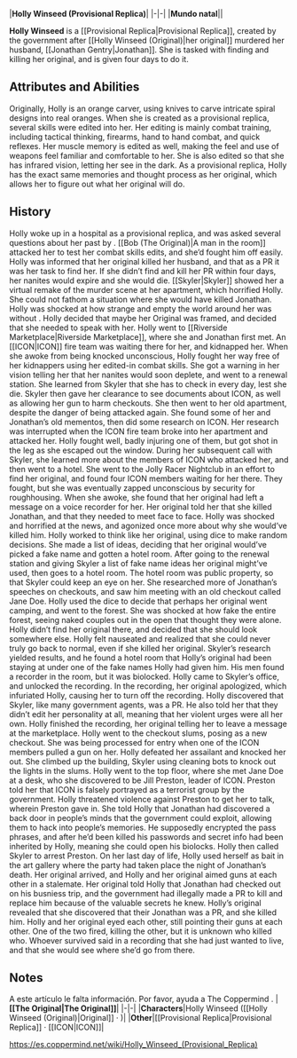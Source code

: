 |**Holly Winseed (Provisional Replica)**|
|-|-|
|**Mundo natal**||


**Holly Winseed** is a [[Provisional Replica\|Provisional Replica]], created by the government after [[Holly Winseed (Original)\|her original]] murdered her husband, [[Jonathan Gentry\|Jonathan]]. She is tasked with finding and killing her original, and is given four days to do it.

## Attributes and Abilities
Originally, Holly is an orange carver, using knives to carve intricate spiral designs into real oranges. When she is created as a provisional replica, several skills were edited into her. Her editing is mainly combat training, including tactical thinking, firearms, hand to hand combat, and quick reflexes. Her muscle memory is edited as well, making the feel and use of weapons feel familiar and comfortable to her. She is also edited so that she has infrared vision, letting her see in the dark. As a provisional replica, Holly has the exact same memories and thought process as her original, which allows her to figure out what her original will do.

## History
Holly woke up in a hospital as a provisional replica, and was asked several questions about her past by . [[Bob (The Original)\|A man in the room]] attacked her to test her combat skills edits, and she’d fought him off easily. Holly was informed that her original killed her husband, and that as a PR it was her task to find her. If she didn’t find and kill her PR within four days, her nanites would expire and she would die. [[Skyler\|Skyler]] showed her a virtual remake of the murder scene at her apartment, which horrified Holly. She could not fathom a situation where she would have killed Jonathan. Holly was shocked at how strange and empty the world around her was without . Holly decided that maybe her Original was framed, and decided that she needed to speak with her.
Holly went to [[Riverside Marketplace\|Riverside Marketplace]], where she and Jonathan first met. An [[ICON\|ICON]] fire team was waiting there for her, and kidnapped her. When she awoke from being knocked unconscious, Holly fought her way free of her kidnappers using her edited-in combat skills. She got a warning in her vision telling her that her nanites would soon deplete, and went to a renewal station. She learned from Skyler that she has to check in every day, lest she die. Skyler then gave her clearance to see documents about ICON, as well as allowing her gun to harm checkouts.
She then went to her old apartment, despite the danger of being attacked again. She found some of her and Jonathan’s old mementos, then did some research on ICON. Her research was interrupted when the ICON fire team broke into her apartment and attacked her. Holly fought well, badly injuring one of them, but got shot in the leg as she escaped out the window. During her subsequent call with Skyler, she learned more about the members of ICON who attacked her, and then went to a hotel. She went to the Jolly Racer Nightclub in an effort to find her original, and found four ICON members waiting for her there. They fought, but she was eventually zapped unconscious by security for roughhousing. When she awoke, she found that her original had left a message on a voice recorder for her. Her original told her that she killed Jonathan, and that they needed to meet face to face.
Holly was shocked and horrified at the news, and agonized once more about why she would’ve killed him. Holly worked to think like her original, using dice to make random decisions. She made a list of ideas, deciding that her original would’ve picked a fake name and gotten a hotel room. After going to the renewal station and giving Skyler a list of fake name ideas her original might’ve used, then goes to a hotel room. The hotel room was public property, so that Skyler could keep an eye on her. She researched more of Jonathan’s speeches on checkouts, and saw him meeting with an old checkout called Jane Doe. Holly used the dice to decide that perhaps her original went camping, and went to the forest. She was shocked at how fake the entire forest, seeing naked couples out in the open that thought they were alone. Holly didn’t find her original there, and decided that she should look somewhere else. Holly felt nauseated and realized that she could never truly go back to normal, even if she killed her original.
Skyler’s research yielded results, and he found a hotel room that Holly’s original had been staying at under one of the fake names Holly had given him. His men found a recorder in the room, but it was biolocked. Holly came to Skyler’s office, and unlocked the recording. In the recording, her original apologized, which infuriated Holly, causing her to turn off the recording. Holly discovered that Skyler, like many government agents, was a PR. He also told her that they didn’t edit her personality at all, meaning that her violent urges were all her own. Holly finished the recording, her original telling her to leave a message at the marketplace.
Holly went to the checkout slums, posing as a new checkout. She was being processed for entry when one of the ICON members pulled a gun on her. Holly defeated her assailant and knocked her out. She climbed up the building, Skyler using cleaning bots to knock out the lights in the slums. Holly went to the top floor, where she met Jane Doe at a desk, who she discovered to be Jill Preston, leader of ICON. Preston told her that ICON is falsely portrayed as a terrorist group by the government. Holly threatened violence against Preston to get her to talk, wherein Preston gave in. She told Holly that Jonathan had discovered a back door in people’s minds that the government could exploit, allowing them to hack into people’s memories. He supposedly encrypted the pass phrases, and after he’d been killed his passwords and secret info had been inherited by Holly, meaning she could open his biolocks. Holly then called Skyler to arrest Preston.
On her last day of life, Holly used herself as bait in the art gallery where the party had taken place the night of Jonathan’s death. Her original arrived, and Holly and her original aimed guns at each other in a stalemate. Her original told Holly that Jonathan had checked out on his busniess trip, and the government had illegally made a PR to kill and replace him because of the valuable secrets he knew. Holly’s original revealed that she discovered that their Jonathan was a PR, and she killed him. Holly and her original eyed each other, still pointing their guns at each other.
One of the two fired, killing the other, but it is unknown who killed who. Whoever survived said in a recording that she had just wanted to live, and that she would see where she’d go from there.

## Notes

A este artículo le falta información. Por favor, ayuda a The Coppermind .
|**[[The Original\|The Original]]**|
|-|-|
|**Characters**|Holly Winseed ([[Holly Winseed (Original)\|Original]] · )|
|**Other**|[[Provisional Replica\|Provisional Replica]] · [[ICON\|ICON]]|



https://es.coppermind.net/wiki/Holly_Winseed_(Provisional_Replica)